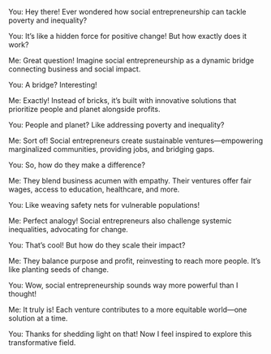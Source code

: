 You: Hey there! Ever wondered how social entrepreneurship can tackle poverty and inequality?

You: It’s like a hidden force for positive change! But how exactly does it work?

Me: Great question! Imagine social entrepreneurship as a dynamic bridge connecting business and social impact.

You: A bridge? Interesting!

Me: Exactly! Instead of bricks, it’s built with innovative solutions that prioritize people and planet alongside profits.

You: People and planet? Like addressing poverty and inequality?

Me: Sort of! Social entrepreneurs create sustainable ventures—empowering marginalized communities, providing jobs, and bridging gaps.

You: So, how do they make a difference?

Me: They blend business acumen with empathy. Their ventures offer fair wages, access to education, healthcare, and more.

You: Like weaving safety nets for vulnerable populations!

Me: Perfect analogy! Social entrepreneurs also challenge systemic inequalities, advocating for change.

You: That’s cool! But how do they scale their impact?

Me: They balance purpose and profit, reinvesting to reach more people. It’s like planting seeds of change.

You: Wow, social entrepreneurship sounds way more powerful than I thought!

Me: It truly is! Each venture contributes to a more equitable world—one solution at a time.

You: Thanks for shedding light on that! Now I feel inspired to explore this transformative field.
